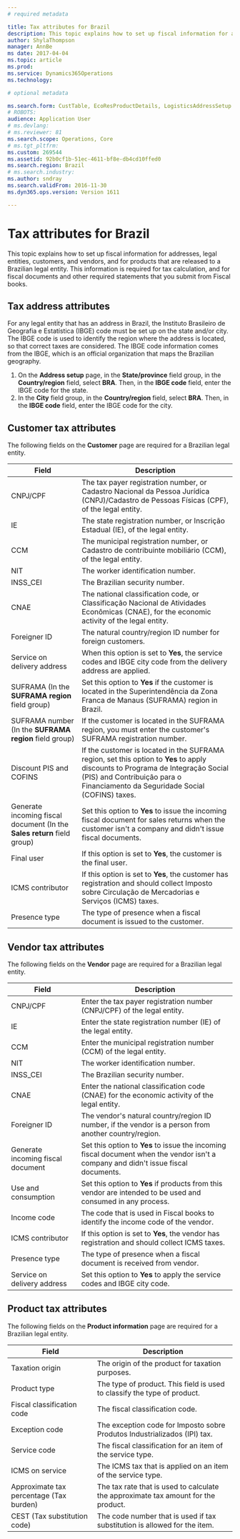 ```yaml
---
# required metadata

title: Tax attributes for Brazil
description: This topic explains how to set up fiscal information for addresses, legal entities, customers, and vendors, and for products that are released to a Brazilian legal entity. This information is required for tax calculation, and for fiscal documents and other required statements that you submit from Fiscal books.
author: ShylaThompson
manager: AnnBe
ms date: 2017-04-04
ms.topic: article
ms.prod: 
ms.service: Dynamics365Operations
ms.technology: 

# optional metadata

ms.search.form: CustTable, EcoResProductDetails, LogisticsAddressSetup
# ROBOTS: 
audience: Application User
# ms.devlang: 
# ms.reviewer: 81
ms.search.scope: Operations, Core
# ms.tgt_pltfrm: 
ms.custom: 269544
ms.assetid: 92b0cf1b-51ec-4611-bf8e-db4cd10ffed0
ms.search.region: Brazil
# ms.search.industry: 
ms.author: sndray
ms.search.validFrom: 2016-11-30
ms.dyn365.ops.version: Version 1611

---
```


# Tax attributes for Brazil

This topic explains how to set up fiscal information for addresses, legal entities, customers, and vendors, and for products that are released to a Brazilian legal entity. This information is required for tax calculation, and for fiscal documents and other required statements that you submit from Fiscal books.

Tax address attributes
----------------------

For any legal entity that has an address in Brazil, the Instituto Brasileiro de Geografia e Estatística (IBGE) code must be set up on the state and/or city. The IBGE code is used to identify the region where the address is located, so that correct taxes are considered. The IBGE code information comes from the IBGE, which is an official organization that maps the Brazilian geography.

1.  On the **Address setup** page, in the **State/province** field group, in the **Country/region** field, select **BRA**. Then, in the **IBGE code** field, enter the IBGE code for the state.
2.  In the **City** field group, in the **Country/region** field, select **BRA**. Then, in the **IBGE code** field, enter the IBGE code for the city.

## Customer tax attributes
The following fields on the **Customer** page are required for a Brazilian legal entity.

| Field                                                                   | Description                                                                                                                                                                                                       |
|-------------------------------------------------------------------------|-------------------------------------------------------------------------------------------------------------------------------------------------------------------------------------------------------------------|
| CNPJ/CPF                                                                | The tax payer registration number, or Cadastro Nacional da Pessoa Jurídica (CNPJ)/Cadastro de Pessoas Físicas (CPF), of the legal entity.                                                                         |
| IE                                                                      | The state registration number, or Inscrição Estadual (IE), of the legal entity.                                                                                                                                   |
| CCM                                                                     | The municipal registration number, or Cadastro de contribuinte mobiliário (CCM), of the legal entity.                                                                                                             |
| NIT                                                                     | The worker identification number.                                                                                                                                                                                 |
| INSS\_CEI                                                               | The Brazilian security number.                                                                                                                                                                                    |
| CNAE                                                                    | The national classification code, or Classificação Nacional de Atividades Econômicas (CNAE), for the economic activity of the legal entity.                                                                       |
| Foreigner ID                                                            | The natural country/region ID number for foreign customers.                                                                                                                                                       |
| Service on delivery address                                             | When this option is set to **Yes**, the service codes and IBGE city code from the delivery address are applied.                                                                                                   |
| SUFRAMA (In the **SUFRAMA region** field group)                         | Set this option to **Yes** if the customer is located in the Superintendência da Zona Franca de Manaus (SUFRAMA) region in Brazil.                                                                                |
| SUFRAMA number (In the **SUFRAMA region** field group)                  | If the customer is located in the SUFRAMA region, you must enter the customer's SUFRAMA registration number.                                                                                                      |
| Discount PIS and COFINS                                                 | If the customer is located in the SUFRAMA region, set this option to **Yes** to apply discounts to Programa de Integração Social (PIS) and Contribuição para o Financiamento da Seguridade Social (COFINS) taxes. |
| Generate incoming fiscal document (In the **Sales return** field group) | Set this option to **Yes** to issue the incoming fiscal document for sales returns when the customer isn't a company and didn't issue fiscal documents.                                                           |
| Final user                                                              | If this option is set to **Yes**, the customer is the final user.                                                                                                                                                 |
| ICMS contributor                                                        | If this option is set to **Yes**, the customer has registration and should collect Imposto sobre Circulação de Mercadorias e Serviços (ICMS) taxes.                                                               |
| Presence type                                                           | The type of presence when a fiscal document is issued to the customer.                                                                                                                                            |

## Vendor tax attributes
The following fields on the **Vendor** page are required for a Brazilian legal entity.

| Field                             | Description                                                                                                                         |
|-----------------------------------|-------------------------------------------------------------------------------------------------------------------------------------|
| CNPJ/CPF                          | Enter the tax payer registration number (CNPJ/CPF) of the legal entity.                                                             |
| IE                                | Enter the state registration number (IE) of the legal entity.                                                                       |
| CCM                               | Enter the municipal registration number (CCM) of the legal entity.                                                                  |
| NIT                               | The worker identification number.                                                                                                   |
| INSS\_CEI                         | The Brazilian security number.                                                                                                      |
| CNAE                              | Enter the national classification code (CNAE) for the economic activity of the legal entity.                                        |
| Foreigner ID                      | The vendor's natural country/region ID number, if the vendor is a person from another country/region.                               |
| Generate incoming fiscal document | Set this option to **Yes** to issue the incoming fiscal document when the vendor isn't a company and didn't issue fiscal documents. |
| Use and consumption               | Set this option to **Yes** if products from this vendor are intended to be used and consumed in any process.                        |
| Income code                       | The code that is used in Fiscal books to identify the income code of the vendor.                                                    |
| ICMS contributor                  | If this option is set to **Yes**, the vendor has registration and should collect ICMS taxes.                                        |
| Presence type                     | The type of presence when a fiscal document is received from vendor.                                                                |
| Service on delivery address       | Set this option to **Yes** to apply the service codes and IBGE city code.                                                           |

## Product tax attributes
The following fields on the **Product information** page are required for a Brazilian legal entity.

| Field                                   | Description                                                                        |
|-----------------------------------------|------------------------------------------------------------------------------------|
| Taxation origin                         | The origin of the product for taxation purposes.                                   |
| Product type                            | The type of product. This field is used to classify the type of product.           |
| Fiscal classification code              | The fiscal classification code.                                                    |
| Exception code                          | The exception code for Imposto sobre Produtos Industrializados (IPI) tax.          |
| Service code                            | The fiscal classification for an item of the service type.                         |
| ICMS on service                         | The ICMS tax that is applied on an item of the service type.                       |
| Approximate tax percentage (Tax burden) | The tax rate that is used to calculate the approximate tax amount for the product. |
| CEST (Tax substitution code)            | The code number that is used if tax substitution is allowed for the item.          |



